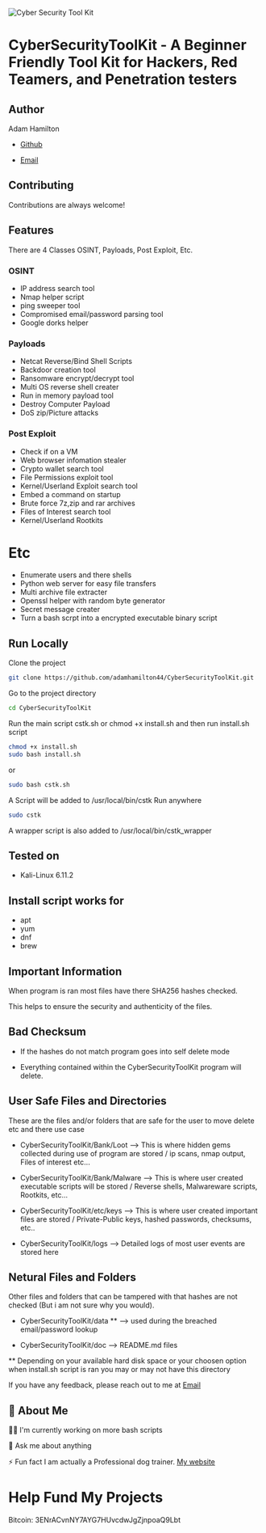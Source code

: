 ![Cyber Security Tool Kit](https://github.com/user-attachments/assets/bccc925c-d373-4c6a-9ac0-226cde5edd7e)

# CyberSecurityToolKit - A Beginner Friendly Tool Kit for Hackers, Red Teamers, and Penetration testers 

## Author
Adam Hamilton
- [Github](https://www.github.com/adamhamilton44)

- [Email](blacklisthacker@protonmail.com)

## Contributing

Contributions are always welcome!

## Features

There are 4 Classes OSINT, Payloads, Post Exploit, Etc.

### OSINT
- IP address search tool
- Nmap helper script
- ping sweeper tool
- Compromised email/password parsing tool
- Google dorks helper

### Payloads
- Netcat Reverse/Bind Shell Scripts
- Backdoor creation tool
- Ransomware encrypt/decrypt tool
- Multi OS reverse shell creater
- Run in memory payload tool
- Destroy Computer Payload
- DoS zip/Picture attacks

### Post Exploit
- Check if on a VM
- Web browser infomation stealer
- Crypto wallet search tool
- File Permissions exploit tool
- Kernel/Userland Exploit search tool
- Embed a command on startup
- Brute force 7z,zip and rar archives
- Files of Interest search tool
- Kernel/Userland Rootkits

# Etc
- Enumerate users and there shells
- Python web server for easy file transfers
- Multi archive file extracter
- Openssl helper with random byte generator
- Secret message creater
- Turn a bash scrpt into a encrypted executable binary script

## Run Locally
Clone the project
```bash
git clone https://github.com/adamhamilton44/CyberSecurityToolKit.git
```
Go to the project directory
```bash
cd CyberSecurityToolKit
```
Run the main script cstk.sh or chmod +x install.sh and then run install.sh script
```bash
chmod +x install.sh
sudo bash install.sh
```
or
```bash
sudo bash cstk.sh
```
A Script will be added to /usr/local/bin/cstk
Run anywhere
```bash
sudo cstk
```
A wrapper script is also added to /usr/local/bin/cstk_wrapper 

## Tested on
- Kali-Linux 6.11.2

## Install script works for
- apt 
- yum 
- dnf 
- brew

## Important Information

When program is ran most files have there SHA256 hashes checked.

This helps to ensure the security and authenticity of the files.

## Bad Checksum

- If the hashes do not match program goes into self delete mode

- Everything contained within the CyberSecurityToolKit program will delete.

## User Safe Files and Directories

These are the files and/or folders that are safe for the user to move delete etc and there use case

- CyberSecurityToolKit/Bank/Loot --> This is where hidden gems collected during use of program are stored / ip scans, nmap output, Files of interest etc...

- CyberSecurityToolKit/Bank/Malware --> This is where user created executable scripts will be stored / Reverse shells, Malwareware scripts, Rootkits, etc...

- CyberSecurityToolKit/etc/keys --> This is where user created important files are stored / Private-Public keys, hashed passwords, checksums, etc..

- CyberSecurityToolKit/logs --> Detailed logs of most user events are stored here 

## Netural Files and Folders

Other files and folders that can be tampered with that hashes are not checked (But i am not sure why you would).

- CyberSecurityToolKit/data ** --> used during the breached email/password lookup

- CyberSecurityToolKit/doc --> README.md files

** Depending on your available hard disk space or your choosen option when install.sh script is ran you may or may not have this directory

If you have any feedback, please reach out to me at [Email](blacklisthacker@protonmail.com)

## 🚀 About Me

👩‍💻 I'm currently working on more bash scripts

💬 Ask me about anything

⚡️ Fun fact I am actually a Professional dog trainer.
   [My website](https://good-happy-puppy.com) 

# Help Fund My Projects

Bitcoin: 3ENrACvnNY7AYG7HUvcdwJgZjnpoaQ9Lbt
